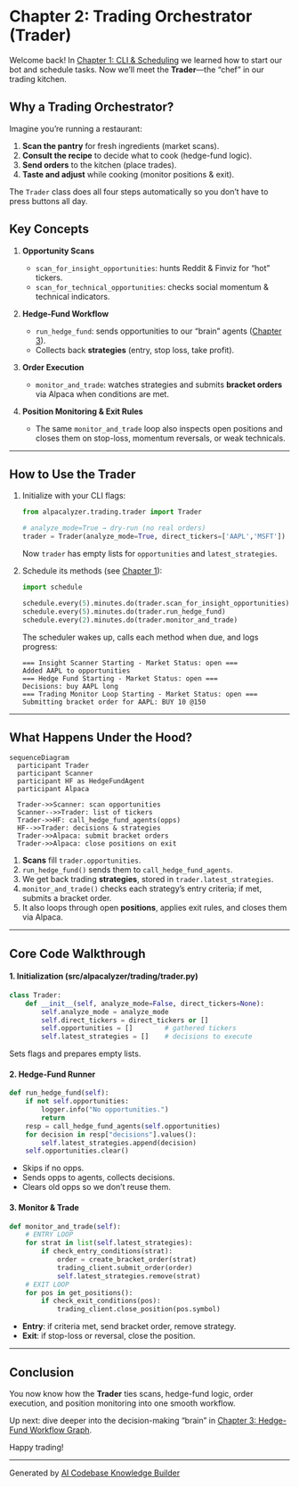 # Chapter 2: Trading Orchestrator (Trader)

Welcome back! In [Chapter 1: CLI & Scheduling](01_cli___scheduling_.md) we learned how to start our bot and schedule tasks. Now we’ll meet the **Trader**—the “chef” in our trading kitchen.

## Why a Trading Orchestrator?

Imagine you’re running a restaurant:

1. **Scan the pantry** for fresh ingredients (market scans).
2. **Consult the recipe** to decide what to cook (hedge-fund logic).
3. **Send orders** to the kitchen (place trades).
4. **Taste and adjust** while cooking (monitor positions & exit).

The `Trader` class does all four steps automatically so you don’t have to press buttons all day.

## Key Concepts

1. **Opportunity Scans**

   - `scan_for_insight_opportunities`: hunts Reddit & Finviz for “hot” tickers.
   - `scan_for_technical_opportunities`: checks social momentum & technical indicators.

2. **Hedge‐Fund Workflow**

   - `run_hedge_fund`: sends opportunities to our “brain” agents ([Chapter 3](03_hedge_fund_workflow_graph_.md)).
   - Collects back **strategies** (entry, stop loss, take profit).

3. **Order Execution**

   - `monitor_and_trade`: watches strategies and submits **bracket orders** via Alpaca when conditions are met.

4. **Position Monitoring & Exit Rules**
   - The same `monitor_and_trade` loop also inspects open positions and closes them on stop-loss, momentum reversals, or weak technicals.

---

## How to Use the Trader

1. Initialize with your CLI flags:

   ```python
   from alpacalyzer.trading.trader import Trader

   # analyze_mode=True → dry-run (no real orders)
   trader = Trader(analyze_mode=True, direct_tickers=['AAPL','MSFT'])
   ```

   Now `trader` has empty lists for `opportunities` and `latest_strategies`.

2. Schedule its methods (see [Chapter 1](01_cli___scheduling_.md)):

   ```python
   import schedule

   schedule.every(5).minutes.do(trader.scan_for_insight_opportunities)
   schedule.every(5).minutes.do(trader.run_hedge_fund)
   schedule.every(2).minutes.do(trader.monitor_and_trade)
   ```

   The scheduler wakes up, calls each method when due, and logs progress:

   ```
   === Insight Scanner Starting - Market Status: open ===
   Added AAPL to opportunities
   === Hedge Fund Starting - Market Status: open ===
   Decisions: buy AAPL long
   === Trading Monitor Loop Starting - Market Status: open ===
   Submitting bracket order for AAPL: BUY 10 @150
   ```

---

## What Happens Under the Hood?

```mermaid
sequenceDiagram
  participant Trader
  participant Scanner
  participant HF as HedgeFundAgent
  participant Alpaca

  Trader->>Scanner: scan opportunities
  Scanner-->>Trader: list of tickers
  Trader->>HF: call_hedge_fund_agents(opps)
  HF-->>Trader: decisions & strategies
  Trader->>Alpaca: submit bracket orders
  Trader->>Alpaca: close positions on exit
```

1. **Scans** fill `trader.opportunities`.
2. `run_hedge_fund()` sends them to `call_hedge_fund_agents`.
3. We get back trading **strategies**, stored in `trader.latest_strategies`.
4. `monitor_and_trade()` checks each strategy’s entry criteria; if met, submits a bracket order.
5. It also loops through open **positions**, applies exit rules, and closes them via Alpaca.

---

## Core Code Walkthrough

#### 1. Initialization (src/alpacalyzer/trading/trader.py)

```python
class Trader:
    def __init__(self, analyze_mode=False, direct_tickers=None):
        self.analyze_mode = analyze_mode
        self.direct_tickers = direct_tickers or []
        self.opportunities = []        # gathered tickers
        self.latest_strategies = []    # decisions to execute
```

Sets flags and prepares empty lists.

#### 2. Hedge-Fund Runner

```python
def run_hedge_fund(self):
    if not self.opportunities:
        logger.info("No opportunities.")
        return
    resp = call_hedge_fund_agents(self.opportunities)
    for decision in resp["decisions"].values():
        self.latest_strategies.append(decision)
    self.opportunities.clear()
```

- Skips if no opps.
- Sends opps to agents, collects decisions.
- Clears old opps so we don’t reuse them.

#### 3. Monitor & Trade

```python
def monitor_and_trade(self):
    # ENTRY LOOP
    for strat in list(self.latest_strategies):
        if check_entry_conditions(strat):
            order = create_bracket_order(strat)
            trading_client.submit_order(order)
            self.latest_strategies.remove(strat)
    # EXIT LOOP
    for pos in get_positions():
        if check_exit_conditions(pos):
            trading_client.close_position(pos.symbol)
```

- **Entry**: if criteria met, send bracket order, remove strategy.
- **Exit**: if stop-loss or reversal, close the position.

---

## Conclusion

You now know how the **Trader** ties scans, hedge-fund logic, order execution, and position monitoring into one smooth workflow.

Up next: dive deeper into the decision-making “brain” in [Chapter 3: Hedge-Fund Workflow Graph](03_hedge_fund_workflow_graph_.md).

Happy trading!

---

Generated by [AI Codebase Knowledge Builder](https://github.com/The-Pocket/Tutorial-Codebase-Knowledge)
